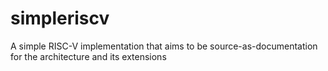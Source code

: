 # simpleriscv
A simple RISC-V implementation that aims to be source-as-documentation for the architecture and its extensions

